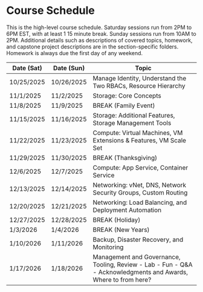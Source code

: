 # Course Schedule

This is the high-level course schedule. Saturday sessions run from 2PM to 6PM EST, with at least 1 15 minute break. Sunday sessions run from 10AM to 2PM.
Additional details such as descriptions of covered topics, homework, and capstone project descriptions are in the section-specific folders.
Homework is always due the first day of any weekend.


| Date (Sat) | Date (Sun) | Topic
| -----------|------------|-----------------------------------------------------------------------------
| 10/25/2025 | 10/26/2025 | Manage Identity, Understand the Two RBACs, Resource Hierarchy
| 11/1/2025  | 11/2/2025  | Storage: Core Concepts
| 11/8/2025  | 11/9/2025  | BREAK (Family Event)
| 11/15/2025 | 11/16/2025 | Storage: Additional Features, Storage Management Tools
| 11/22/2025 | 11/23/2025 | Compute: Virtual Machines, VM Extensions & Features, VM Scale Set
| 11/29/2025 | 11/30/2025 | BREAK (Thanksgiving)
| 12/6/2025  | 12/7/2025  | Compute: App Service, Container Service
| 12/13/2025 | 12/14/2025 | Networking: vNet, DNS, Network Security Groups, Custom Routing
| 12/20/2025 | 12/21/2025 | Networking: Load Balancing, and Deployment Automation
| 12/27/2025 | 12/28/2025 | BREAK (Holiday)
| 1/3/2026   | 1/4/2026   | BREAK (New Years)
| 1/10/2026  | 1/11/2026  | Backup, Disaster Recovery, and Monitoring
| 1/17/2026  | 1/18/2026  | Management and Governance, Tooling, Review - Lab - Fun - Q&A - Acknowledgments and Awards, Where to from here?
